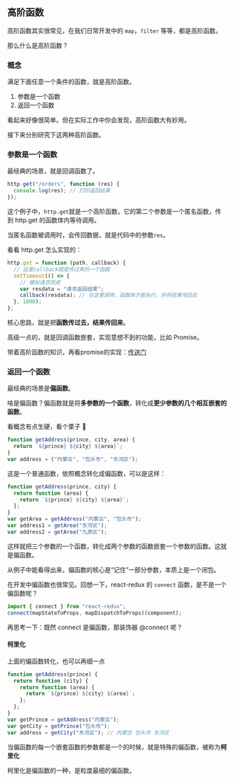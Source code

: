 ## 高阶函数

高阶函数其实很常见，在我们日常开发中的 `map`，`filter` 等等，都是高阶函数。

那么什么是高阶函数？

### 概念

满足下面任意一个条件的函数，就是高阶函数。

1. 参数是一个函数
2. 返回一个函数

看起来好像很简单。但在实际工作中你会发现，高阶函数大有妙用。

接下来分别研究下这两种高阶函数。

### 参数是一个函数

最经典的场景，就是回调函数了。

```js
http.get("/orders", function (res) {
  console.log(res); // 打印返回结果
});
```

这个例子中，`http.get`就是一个高阶函数，它的第二个参数是一个匿名函数，传到 http.get 的函数体内等待调用。

当匿名函数被调用时，会传回数据，就是代码中的参数`res`。

看看 http.get 怎么实现的：

```js
http.get = function (path, callback) {
  // 这里callback就是传过来的一个函数
  setTimeout(() => {
    // 模拟请求完成
    var resdata = "请求返回结果";
    callback(resdata); // 在这里调用，函数体才能执行，并将结果传回去
  }, 1000);
};
```

核心思路，就是把**函数传过去，结果传回来**。

高级一点的，就是回调函数嵌套，实现意想不到的功能，比如 Promise。

带着高阶函数的知识，再看promise的实现：[传送门](../async/03_实现一个Promise.md)

### 返回一个函数

最经典的场景是**偏函数**。

啥是偏函数？偏函数就是将**多参数的一个函数**，转化成**更少参数的几个相互嵌套的函数**。

看概念有点生硬，看个栗子 🌰

```js
function getAddress(prince, city, area) {
  return `${prince} ${city} ${area}`;
}
var address = ("内蒙古", "包头市", "东河区");
```

这是一个普通函数，依照概念转化成偏函数，可以是这样：

```js
function getAddress(prince, city) {
  return function (area) {
    return `${prince} ${city} ${area}`;
  };
}
var getArea = getAddress("内蒙古", "包头市");
var address1 = getArea("东河区");
var address2 = getArea("九原区");
```

这样就把三个参数的一个函数，转化成两个参数的函数嵌套一个参数的函数。这就是偏函数。

从例子中能看得出来，偏函数的核心是“记住”一部分参数，本质上是一个闭包。

在开发中偏函数也很常见。回想一下，react-redux 的 `connect` 函数，是不是一个偏函数呢？

```js
import { connect } from "react-redux";
connect(mapStateToProps, mapDispatchToProps)(component);
```

再思考一下：既然 connect 是偏函数，那装饰器 @connect 呢？

#### 柯里化

上面的偏函数转化，也可以再细一点

```js
function getAddress(prince) {
  return function (city) {
    return function (area) {
      return `${prince} ${city} ${area}`;
    };
  };
}
var getPrince = getAddress("内蒙古");
var getCity = getPrince("包头市");
var address = getCity("东河区"); // 内蒙古 包头市 东河区
```

当偏函数的每一个嵌套函数的参数都是一个的时候，就是特殊的偏函数，被称为**柯里化**

柯里化是偏函数的一种，是粒度最细的偏函数。
